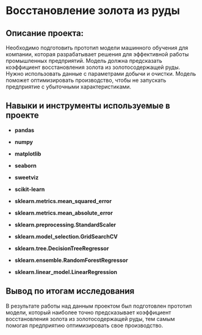 # Восстановление золота из руды


## Описание проекта:

Необходимо подготовить прототип модели машинного обучения для компании, которая разрабатывает решения для эффективной работы промышленных предприятий. Модель должна предсказать коэффициент восстановления золота из золотосодержащей руды. Нужно использовать данные с параметрами добычи и очистки. Модель поможет оптимизировать производство, чтобы не запускать предприятие с убыточными характеристиками.


## Навыки и инструменты используемые в проекте

- **pandas**
- **numpy**

- **matplotlib**
- **seaborn**

- **sweetviz**

- **scikit-learn**

- **sklearn.metrics.mean_squared_error**
- **sklearn.metrics.mean_absolute_error**
- **sklearn.preprocessing.StandardScaler**
- **sklearn.model_selection.GridSearchCV**
- **sklearn.tree.DecisionTreeRegressor**
- **sklearn.ensemble.RandomForestRegressor**
- **sklearn.linear_model.LinearRegression**


## Вывод по итогам исследования

В результате работы над данным проектом был подготовлен прототип модели, который наиболее точно предсказывает коэффициент восстановления золота из золотосодержащей руды, тем самым помогая предприятию оптимизировать свое производство.